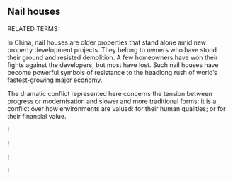 ## Nail houses

RELATED TERMS: 

In China, nail houses are older properties that stand alone amid new property development projects. They belong to owners who have stood their ground and resisted demolition. A few homeowners have won their fights against the developers, but most have lost. Such nail houses have become powerful symbols of resistance to the headlong rush of world’s fastest-growing major economy.

The dramatic conflict represented here concerns the tension between progress or modernisation and slower and more traditional forms; it is a conflict over how environments are valued: for their human qualities; or for their financial value.

!

!

!

!
